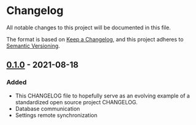 # Changelog

All notable changes to this project will be documented in this file.

The format is based on [Keep a Changelog](https://keepachangelog.com/en/1.0.0/),
and this project adheres to [Semantic Versioning](https://semver.org/spec/v2.0.0.html).

## [0.1.0] - 2021-08-18

### Added

- This CHANGELOG file to hopefully serve as an evolving example of a
  standardized open source project CHANGELOG.
- Database communication
- Settings remote synchronization

[0.1.0]: https://github.com/alessandrobrizio/Cabinet/releases/tag/v0.1.0
